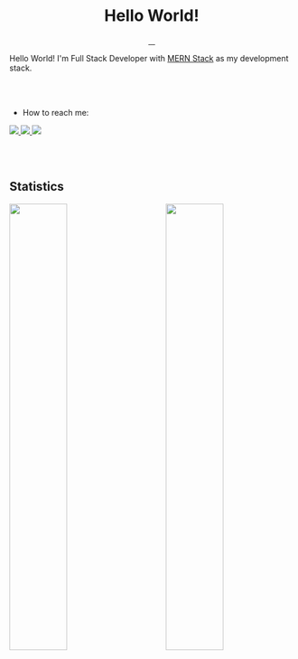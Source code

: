 <h1 align="center">Hello World!</h1>
<p align="center">
  <a href="https://sourcerer.io/zero734kr">
    <img src="https://img.shields.io/badge/JavaScript-1902%20commits-f7df1e.svg" alt="">
  </a>
  <a href="https://sourcerer.io/zero734kr">
    <img src="https://img.shields.io/badge/HTML-45%20commits-e34f26.svg" alt="">
  </a>
  <a href="https://sourcerer.io/zero734kr">
    <img src="https://img.shields.io/badge/CSS-305%20commits-blue.svg" alt="">
  </a>
  <a href="https://sourcerer.io/zero734kr">
    <img src="https://img.shields.io/badge/TypeScript-20%20commits-3178C6.svg" alt="">
  </a>
</p>


Hello World! I'm Full Stack Developer with [MERN Stack](https://www.mongodb.com/mern-stack) as my development stack.

<br /><br />

- How to reach me:

<p align="left">
  <a href="mailto:zero734kr@gmail.com">
    <img src="https://img.shields.io/badge/-zero734kr@gmail.com-c14438?logo=Gmail&logoColor=white&link=mailto:zero734kr@gmail.com" />
  </a>
  <a href="mailto:zero734kr@kakao.com">
    <img src="https://img.shields.io/badge/-zero734kr@kakao.com-ffcd00?logo=Mail.Ru&logoColor=white&link=mailto:zero734kr@kakao.com" />
  </a>
  <a href="https://discord.com">
    <img src="https://img.shields.io/badge/-zero734kr＃5005-7289da?logo=Discord&logoColor=white&link=https://discord.com" />
  </a>
</p>

<br /><br />

<h2>Statistics</h2>

<a href="https://github.com/zero734kr">
  <img width="45%" align="left" src="https://github-readme-stats.vercel.app/api?username=zero734kr&show_icons=true&hide_border=true&count_private=true&theme=dracula"/>
  <img align="right" width="45%" src="https://github-readme-stats.vercel.app/api/top-langs/?username=zero734kr&layout=compact" />
</a>
